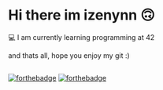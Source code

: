 # Hi there im izenynn 🙃

💻 I am currently learning programming at 42

and thats all, hope you enjoy my git :)

##
[![forthebadge](https://forthebadge.com/images/badges/built-with-love.svg)](https://forthebadge.com)
[![forthebadge](https://forthebadge.com/images/badges/powered-by-coffee.svg)](https://forthebadge.com)

